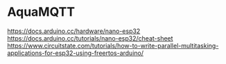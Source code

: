 # AquaMQTT

https://docs.arduino.cc/hardware/nano-esp32
https://docs.arduino.cc/tutorials/nano-esp32/cheat-sheet
https://www.circuitstate.com/tutorials/how-to-write-parallel-multitasking-applications-for-esp32-using-freertos-arduino/
